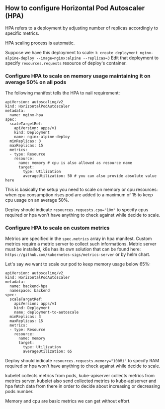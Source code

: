## How to configure Horizontal Pod Autoscaler (HPA)
HPA refers to a deployment by adjusting number of replicas accordingly to specific metrics.

HPA scaling process is automatic.

Suppose we have this deployment to scale:
`k create deployment nginx-alpine-deploy --image=nginx:alpine --replicas=3`
Edit that deployment to specify `resources.requests` resource of deploy's container.

### Configure HPA to scale on memory usage maintaining it on average 50% on all pods
The following manifest tells the HPA to nail requirement:
```
apiVersion: autoscaling/v2
kind: HorizontalPodAutoscaler
metadata:
  name: nginx-hpa
spec:
  scaleTargetRef:
    apiVersion: apps/v1
    kind: Deployment
    name: nginx-alpine-deploy
  minReplicas: 3
  maxReplicas: 15
  metrics:
  - type: Resource
    resource:
      name: memory # cpu is also allowed as resource name
      target:
        type: Utilization
        averageUtilization: 50 # you can also provide absolute value here
```
This is basically the setup you need to scale on memory or cpu resources: when cpu consumption rises pod are added to a maximum of 15 to keep cpu usage on an average 50%.

Deploy should indicate `resources.requests.cpu="10m"` to specify cpus required or hpa won't have anything to check against while decide to scale.

### Configure HPA to scale on custom metrics
Metrics are specified in the `spec.metrics` array in hpa manifest. Custom metrics require a metric server to collect such informations. Metric server must be installed, k8s has its own solution that can be found here: `https://github.com/kubernetes-sigs/metrics-server` or by helm chart.

Let's say we want to scale our pod to keep memory usage below 65%:
```
apiVersion: autoscaling/v2
kind: HorizontalPodAutoscaler
metadata:
  name: backend-hpa
  namespace: backend
spec:
  scaleTargetRef:
    apiVersion: apps/v1
    kind: Deployment
    name: deployment-to-autoscale
  minReplicas: 3
  maxReplicas: 15
  metrics:
  - type: Resource
    resource:
      name: memory
      target:
        type: Utilization
        averageUtilization: 65
```
Deploy should indicate `resources.requests.memory="100Mi"` to specify RAM required or hpa won't have anything to check against while decide to scale.

kubelet collects metrics from pods, kube-apiserver collects metrics from metrics server. kubelet also send collected metrics to kube-apiserver and hpa fetch data from there in order to decide about increasing or decreasing pods number.

Memory and cpu are basic metrics we can get without effort.
